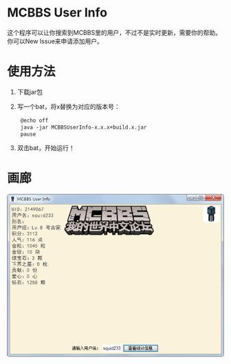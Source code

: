 # MCBBS User Info
这个程序可以让你搜索到MCBBS里的用户，不过不是实时更新，需要你的帮助。  
你可以New Issue来申请添加用户。
# 使用方法

1. 下载jar包
2. 写一个bat，将x替换为对应的版本号：

        @echo off
        java -jar MCBBSUserInfo-x.x.x+build.x.jar
        pause

3. 双击bat，开始运行！

# 画廊
![test](image/test.png)